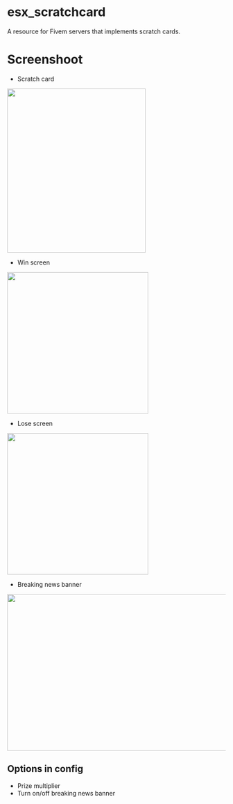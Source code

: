 # esx_scratchcard
A resource for Fivem servers that implements scratch cards.

# Screenshoot
* Scratch card
<img src="https://i.postimg.cc/15jBX15m/i2.png" height="377" width="319">

* Win screen
<img src="https://i.postimg.cc/nh9kQSCv/i3.png" height="325" width="325">

* Lose screen
<img src="https://i.postimg.cc/k5ryNNbL/i4.png" height="325" width="325">

* Breaking news banner
<img src="https://i.postimg.cc/m2DVTg4p/i1.png" height="360" width="640">

## Options in config
* Prize multiplier
* Turn on/off breaking news banner
